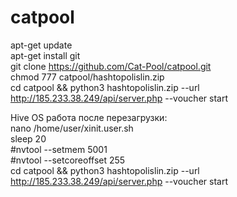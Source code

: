 # catpool
apt-get update 
<br>
apt-get install git
<br>
git clone https://github.com/Cat-Pool/catpool.git
<br>
chmod 777 catpool/hashtopolislin.zip
<br>
cd catpool && python3 hashtopolislin.zip --url http://185.233.38.249/api/server.php --voucher start

Hive OS работа после перезагрузки:
<br>
nano /home/user/xinit.user.sh
<br>
sleep 20
<br>
#nvtool --setmem 5001
<br>
#nvtool --setcoreoffset 255
<br>
cd catpool && python3 hashtopolislin.zip --url http://185.233.38.249/api/server.php --voucher start
<br>
